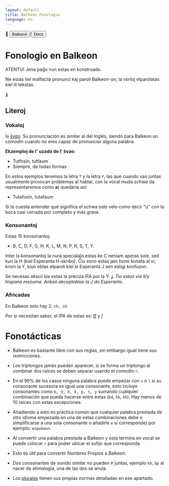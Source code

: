 ```yaml
---
layout: default
title: Balkeon Fonologio
language: eo
--- 
```


📂 <button class="button-16" role="button" onclick="location.href='../../index'">Balkeon</button>/<button class="button-16" role="button" onclick="location.href='../index'">Docs</button>

# Fonologio en Balkeon

ATENTU! Jena paĝo nun estas en konstruado.

Ne estas tiel malfacila pronunci kaj paroli Balkeon-on; la vortoj elparolatas kiel ili tekstas.

<a name="top"></a>
<a class="top-link hide" href="#top">⏫️</a>

## Literoj

### Vokaloj


la [*ŝvao*](https://eo.wikipedia.org/wiki/%C5%9Cvao).
Su pronunciación es similar al del Inglés, siendo para Balkeon un comodín cuando no eres capaz de pronunciar alguna palabra.

**Ekzemploj de l' uzado de l' ŝvao:**

- Tutfosin, tutfaum
- Siempre, de todas formas

En estos ejemplos tenemos la letra `T` y la letra `F`, las que cuando van juntas usualmente provocan problemas al hablar, con la vocal muda *schwa* (la representaremos como **ə**) quedaría así:

- Tutəfosin, tutəfaum

Si te cuesta entender qué significa el schwa solo velo como decir "u" con la boca casi cerrada por completo y más grave.

### Konsonantoj

Estas 15 konsonantoj:

- B, C, D, F, G, H, K, L, M, N, P, R, S, T, Y.

Inter la konsonantoj la nura specialaĵo estas ke C neniam aperas sole, sed kun la H (kiel Esperanta H-skribo). Ĉiu sono estas jam bone konata al vi, krom la Y, kiun eblas elparoli kiel la Esperanta J sen estigi konfuzon.

Se necesas ekscii kia estas la preciza IFA por la Y: [ʝ](https://eo.wikipedia.org/wiki/Vo%C4%89a_palatala_frikativo). *Tio estus via ll/y hispana mezuma. Ankaŭ akcepteblas la J do Esperanto.*

### Africadas

En Balkeon solo hay 2: `ch, sh`

Por si necesitan saber, el IPA de estas es: [t͡ʃ](https://es.m.wikipedia.org/wiki/Africada_postalveolar_sorda) y ʃ

# Fonotácticas 

- Balkeon es bastante libre con sus reglas, sin embargo igual tiene sus restricciones.

- Los triptongos jamás pueden aparecer, si se forma un triptongo al combinar dos raíces se deben separar usando el comodín `r`.

- En el 99% de los casos ninguna palabra puede empezar con `s` o `l` si su consonante sucesora es igual una consonante, esto incluye consonantes como `b, d, h, k, p, t, y` sumando cualquier combinación que pueda hacerse entre estas (`bd`, `hk`, `kh`). Hay menos de 10 raíces con estas excepciones.

- Añadiendo a esto es práctica común que cualquier palabra prestada de otro idioma empezada en una de estas combinaciones debe o simplificarse a una sola consonante o añadirle `e` si corresponde) por ejemplo: `espokeon`.

- Al convertir una palabra prestada a Balkeon y esta termina en vocal se puede colocar `r` para poder ubicar el sufijo que corresponda.

-    Esto es útil para convertir Nombres Propios a Balkeon. 

- Dos consonantes de sonido similar no pueden ir juntas, ejemplo `kh`, `bp` al nacer de etimología, una de las dos se anula.

- Los [plurales](../../grammar/words/#plurales) tienen sus propias normas detalladas en ese apartado.
